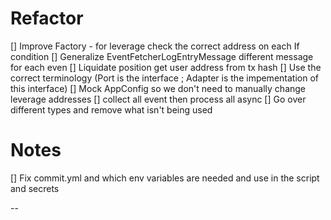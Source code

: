 # Refactor

[] Improve Factory - for leverage check the correct address on each If condition
[] Generalize EventFetcherLogEntryMessage different message for each even
[] Liquidate position get user address from tx hash
[] Use the correct terminology (Port is the interface ; Adapter is the impementation of this interface)
[] Mock AppConfig so we don't need to manually change leverage addresses
[] collect all event then process all async
[] Go over different types and remove what isn't being used

# Notes

[] Fix commit.yml and which env variables are needed and use in the script and secrets


--
